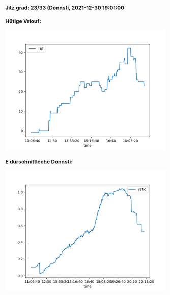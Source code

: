 ### Jitz grad: 23/33 (Donnsti, 2021-12-30 19:01:00

### Hütige Vrlouf:
![Graph](Today.png)

### E durschnittleche Donnsti:
![Graph](Donnsti.png)